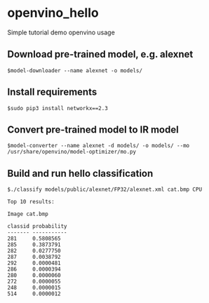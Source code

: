 # openvino_hello
Simple tutorial demo openvino usage

## Download pre-trained model, e.g. alexnet
```$model-downloader --name alexnet -o models/```

## Install requirements
```$sudo pip3 install networkx==2.3```

## Convert pre-trained model to IR model
```$model-converter --name alexnet -d models/ -o models/ --mo /usr/share/openvino/model-optimizer/mo.py```

## Build and run hello classification
```$make
$./classify models/public/alexnet/FP32/alexnet.xml cat.bmp CPU

Top 10 results:

Image cat.bmp

classid probability
------- -----------
281     0.5808565
285     0.3873791
282     0.0277750
287     0.0038792
292     0.0000481
286     0.0000394
280     0.0000060
272     0.0000055
248     0.0000015
514     0.0000012
```
